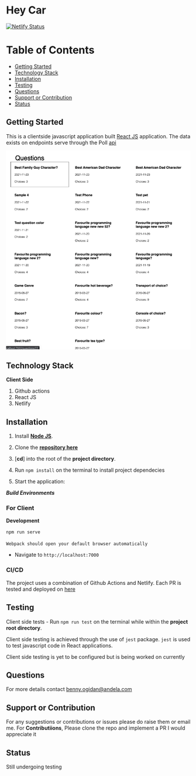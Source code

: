 # Hey Car

[![Netlify Status](https://api.netlify.com/api/v1/badges/e845fe08-830f-416b-ad0e-ed4197527e57/deploy-status)](https://app.netlify.com/sites/compassionate-aryabhata-8aa58d/deploys)


# Table of Contents

- [Getting Started](#getting-started)
- [Technology Stack](#technology-stack)
- [Installation](#installation)
- [Testing](#testing)
- [Questions](#questions)
- [Support or Contribution](#support-or-contribution)
- [Status](#status)

## Getting Started
This is a clientside javascript application built [React JS](https://reactjs.org/) application. The data exists on endpoints serve through the Poll [api](https://pollsapi.docs.apiary.io/)

<img width="1440" alt="Client Side" src="./screenshots/question.png">

## Technology Stack

**Client Side**
1. Github actions
2. React JS
3. Netlify


## Installation

1. Install [**Node JS**](https://nodejs.org/en/).

2. Clone the [**repository here**](https://github.com/benfluleck/photo-album-app.git)
3. [**cd**] into the root of the **project directory**.
4. Run `npm install` on the terminal to install project dependecies

5. Start the application:

**_Build Environments_**

### For Client
**Development**
```
npm run serve

Webpack should open your default browser automatically
```
- Navigate to `http://localhost:7000`

### CI/CD
The project uses a combination of Github Actions and Netlify. Each PR is tested and deployed on [here](https://compassionate-aryabhata-8aa58d.netlify.app/)

## Testing

Client side tests - Run `npm run test` on the terminal while within the **project root directory**.

Client side testing is achieved through the use of `jest` package. `jest` is used to test javascript code in
React applications.

Client side testing is yet to be configured but is being worked on currently

## Questions
For more details contact benny.ogidan@andela.com

## Support or Contribution
For any suggestions or contributions or issues please do raise them or email me.
For **Contributiions**, Please clone the repo and implement a PR I would appreciate it

## Status
Still undergoing testing
